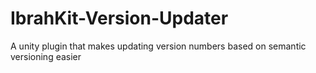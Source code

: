 # IbrahKit-Version-Updater
A unity plugin that makes updating version numbers based on semantic versioning easier

